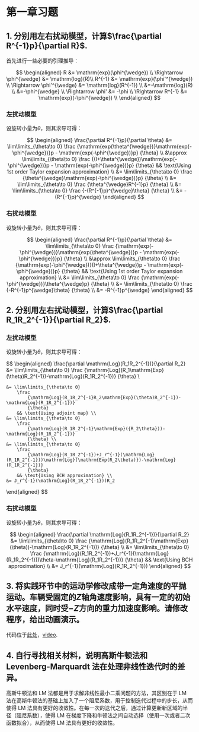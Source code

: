 # 第一章习题

## 1. 分别用左右扰动模型，计算$\frac{\partial R^{-1}p}{\partial R}$.

首先进行一些必要的引理推导：

$$
\begin{aligned}
R &= \mathrm{exp}(\phi^{\wedge}) \\
\Rightarrow \phi^{\wedge} &= \mathrm{log}(R)\\
R^{-1}
    &= \mathrm{exp}(\phi'^{\wedge}) \\
\Rightarrow \phi'^{\wedge}
    &= \mathrm{log}(R^{-1}) \\
    &=-\mathrm{log}(R) \\
    &=-\phi^{\wedge} \\
\Rightarrow \phi'
    &= -\phi \\
\Rightarrow R^{-1} &= \mathrm{exp}(-\phi^{\wedge}) \\
\end{aligned}
$$

### 左扰动模型

设旋转小量为$\theta$，则其求导可得：

$$
\begin{aligned}
\frac{\partial R^{-1}p}{\partial \theta}
    &= \lim\limits_{\theta\to 0}
        \frac
            {\mathrm{exp(\theta^{\wedge})}\mathrm{exp(-\phi^{\wedge})}p - \mathrm{exp(-\phi^{\wedge})}p}
            {\theta} \\
    &\approx \lim\limits_{\theta\to 0}
        \frac
            {(I+\theta^{\wedge})\mathrm{exp(-\phi^{\wedge})}p - \mathrm{exp(-\phi^{\wedge})}p}
            {\theta}
        && \text{Using 1st order Taylor expansion approximation} \\
    &= \lim\limits_{\theta\to 0}
        \frac
            {\theta^{\wedge}\mathrm{exp(-\phi^{\wedge})}p}
            {\theta} \\
    &= \lim\limits_{\theta\to 0}
        \frac
            {\theta^{\wedge}R^{-1}p}
            {\theta} \\
    &= \lim\limits_{\theta\to 0}
        \frac
            {-(R^{-1}p)^{\wedge}\theta}
            {\theta} \\
    &= -(R^{-1}p)^{\wedge}
\end{aligned}
$$

### 右扰动模型

设旋转小量为$\theta$，则其求导可得：

$$
\begin{aligned}
\frac{\partial R^{-1}p}{\partial \theta}
    &= \lim\limits_{\theta\to 0}
        \frac
            {\mathrm{exp(-\phi^{\wedge})}\mathrm{exp(\theta^{\wedge})}p - \mathrm{exp(-\phi^{\wedge})}p}
            {\theta} \\
    &\approx \lim\limits_{\theta\to 0}
        \frac
            {\mathrm{exp(-\phi^{\wedge})}(I+\theta^{\wedge})p - \mathrm{exp(-\phi^{\wedge})}p}
            {\theta}
        && \text{Using 1st order Taylor expansion approximation} \\
    &= \lim\limits_{\theta\to 0}
        \frac
            {\mathrm{exp(-\phi^{\wedge})}\theta^{\wedge}p}
            {\theta} \\
    &= \lim\limits_{\theta\to 0}
        \frac
            {-R^{-1}p^{\wedge}\theta}
            {\theta} \\
    &= -R^{-1}p^{\wedge}
\end{aligned}
$$

## 2. 分别用左右扰动模型，计算$\frac{\partial R_1R_2^{-1}}{\partial R_2}$.

### 左扰动模型

设旋转小量为$\theta$，则其求导可得：

$$
\begin{aligned}
\frac{\partial \mathrm{Log}(R_1R_2^{-1})}{\partial R_2}
    &= \lim\limits_{\theta\to 0}
        \frac
            {\mathrm{Log}(R_1\mathrm{Exp}(\theta)R_2^{-1})-\mathrm{Log}(R_1R_2^{-1})}
            {\theta} \\

    &= \lim\limits_{\theta\to 0}
        \frac
            {\mathrm{Log}(R_1R_2^{-1}R_2\mathrm{Exp}(\theta)R_2^{-1})-\mathrm{Log}(R_1R_2^{-1})}
            {\theta}
        && \text{Using adjoint map} \\
    &= \lim\limits_{\theta\to 0}
        \frac
            {\mathrm{Log}(R_1R_2^{-1}\mathrm{Exp}({R_2\theta}))-\mathrm{Log}(R_1R_2^{-1})}
            {\theta} \\
    &= \lim\limits_{\theta\to 0}
        \frac
            {\mathrm{Log}(R_1R_2^{-1})+J_r^{-1}(\mathrm{Log}(R_1R_2^{-1}))\mathrm{Log}(\mathrm{Exp(R_2\theta)})-\mathrm{Log}(R_1R_2^{-1})}
            {\theta}
        && \text{Using BCH approximation} \\
    &= J_r^{-1}(\mathrm{Log}(R_1R_2^{-1}))R_2
\end{aligned}
$$

### 右扰动模型

设旋转小量为$\theta$，则其求导可得：

$$
\begin{aligned}
\frac{\partial \mathrm{Log}(R_1R_2^{-1})}{\partial R_2}
    &= \lim\limits_{\theta\to 0}
        \frac
            {\mathrm{Log}(R_1R_2^{-1}\mathrm{Exp}(\theta))-\mathrm{Log}(R_1R_2^{-1})}
            {\theta} \\
    &= \lim\limits_{\theta\to 0}
        \frac
            {\mathrm{Log}(R_1R_2^{-1})+J_r^{-1}(\mathrm{Log}(R_1R_2^{-1}))\theta-\mathrm{Log}(R_1R_2^{-1})}
            {\theta}
        && \text{Using BCH approximation} \\
    &= J_r^{-1}(\mathrm{Log}(R_1R_2^{-1}))
\end{aligned}
$$

## 3. 将实践环节中的运动学修改成带一定角速度的平抛运动。车辆受固定的$Z$轴角速度影响，具有一定的初始水平速度，同时受$-Z$方向的重力加速度影响。请修改程序，给出动画演示。

代码位于[此处](https://github.com/kunlin596/slam_in_autonomous_driving/commit/94c7c97492d4d68331b6ec1dd58b313b7d00a28a)，[video](./homework1_motion.m4v).

## 4. 自行寻找相关材料，说明高斯牛顿法和 Levenberg-Marquardt 法在处理非线性迭代时的差异。

高斯牛顿法和 LM 法都是用于求解非线性最小二乘问题的方法，其区别在于 LM 法在高斯牛顿法的基础上加入了一个阻尼系数，用于控制迭代过程中的步长，从而使得 LM 法具有更好的收敛性。在每一次的迭代之后，通过计算更新新区域的半径（阻尼系数），使得 LM 在梯度下降和牛顿法之间自动选择（使用一次或者二次函数拟合），从而使得 LM 法具有更好的收敛性。
